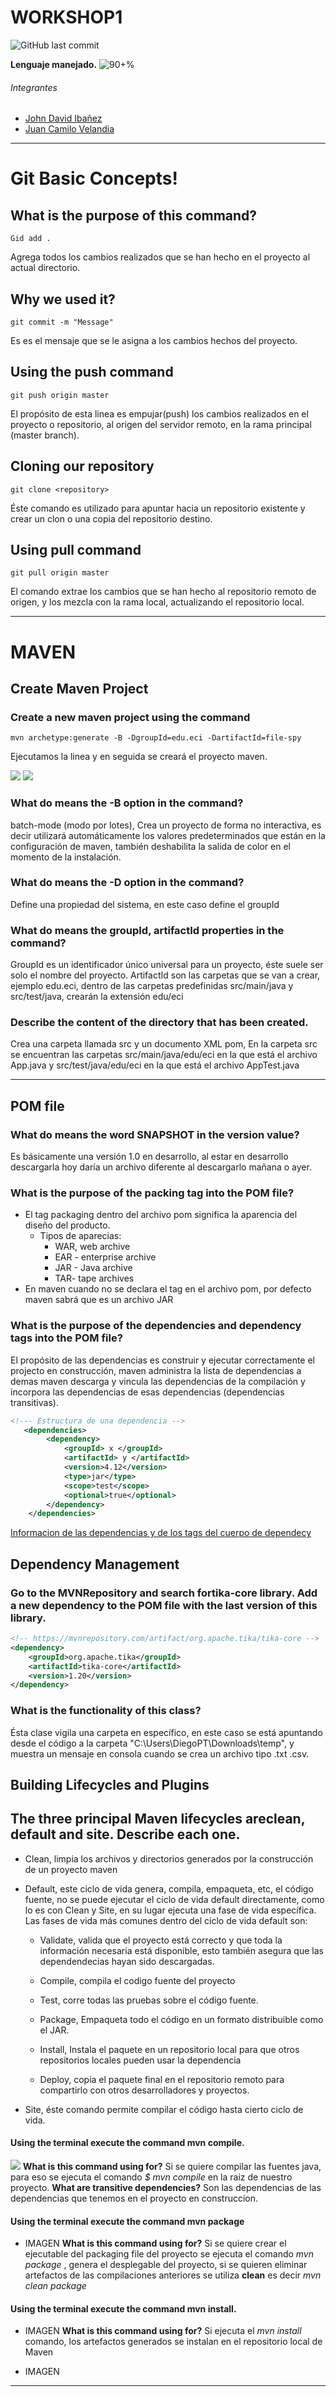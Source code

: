 # WORKSHOP1

![GitHub last commit](https://img.shields.io/github/last-commit/CrkJohn/workshop1.svg?style=for-the-badge)

**Lenguaje manejado.**     ![90+%]( https://img.shields.io/github/languages/top/crkJohn/workshop1.svg?style=for-the-badge&colorB=red)

###### Integrantes
- [John David Ibañez](https://github.com/CrkJohn)
- [Juan Camilo Velandia](https://github.com/jcamilovelandiab)
------------



# Git Basic Concepts!

 

## What is the purpose of this command?
```
Gid add . 
```
Agrega todos los cambios realizados que se han hecho en el proyecto al actual directorio.

##  Why we used it?
```
git commit -m "Message"
```
Es es el mensaje que se le asigna a los cambios hechos del proyecto.

## Using the push command 
```
git push origin master
```
El propósito de esta linea es empujar(push) los cambios realizados en el proyecto o repositorio, al origen del servidor remoto, en la rama principal (master branch).

## Cloning our repository
```
git clone <repository>
```
Éste comando es utilizado para apuntar hacia un repositorio existente y crear un clon o una copia del repositorio destino.

## Using pull command
```
git pull origin master
```

El comando extrae los cambios que se han hecho al repositorio remoto de origen,
y los mezcla con la rama local, actualizando el repositorio local.

---

# MAVEN
## Create Maven Project

### Create a new maven project using the command 
```
mvn archetype:generate -B -DgroupId=edu.eci -DartifactId=file-spy
```

Ejecutamos la linea y en seguida se creará el proyecto maven.

![](https://github.com/CrkJohn/workshop1/blob/master/imagenes/batchMode.PNG)
![](https://github.com/CrkJohn/workshop1/blob/master/imagenes/buildSuccess.PNG)


### What do means the -B option in the command?

batch-mode (modo por lotes), Crea un proyecto de forma no interactiva, es decir utilizará automáticamente los valores predeterminados que están en la configuración de maven, también deshabilita la salida de color en el momento de la instalación.


### What do means the -D option in the command?
Define una propiedad del sistema, en este caso define el groupId

### What do means the groupId, artifactId properties in the command?

GroupId es un identificador único universal para un proyecto, éste suele ser solo el nombre del proyecto.
ArtifactId son las carpetas que se van a crear, ejemplo edu.eci, dentro de las carpetas predefinidas
src/main/java y src/test/java, crearán la extensión edu/eci

### Describe the content of the directory that has been created.

Crea una carpeta llamada src y un documento XML pom, En la carpeta src se encuentran las carpetas src/main/java/edu/eci en la que está el archivo App.java y  src/test/java/edu/eci en la que está el archivo AppTest.java

---

## POM file

### What do means the word SNAPSHOT in the version value?

Es básicamente una versión 1.0 en desarrollo, al estar en desarrollo descargarla hoy daría un archivo diferente al descargarlo mañana o ayer.

 
### What is the purpose of the packing tag into the POM file?
   
- El tag  packaging dentro del archivo pom significa la  aparencia del diseño del producto.
     - Tipos de aparecias:
        - WAR, web archive
        - EAR - enterprise archive
        - JAR -  Java archive
        - TAR- tape archives 
- En maven cuando no se declara el tag en el archivo pom, por defecto maven sabrá que es un archivo JAR

### What is the purpose of the dependencies and dependency tags into the POM file?

El propósito de las dependencias es  construir y ejecutar correctamente el projecto en construcción, maven administra la lista de dependencias a demas maven descarga y vincula las dependencias de la compilación y incorpora las dependencias de esas dependencias (dependencias transitivas).
```xml
<!--- Estructura de una dependencia -->
   <dependencies>
        <dependency>
            <groupId> x </groupId>
            <artifactId> y </artifactId>
            <version>4.12</version>
            <type>jar</type>
            <scope>test</scope>
            <optional>true</optional>
        </dependency>
    </dependencies>
```

[Informacion de las dependencias y de los tags del cuerpo de dependecy](https://maven.apache.org/pom.html#Dependencies)

## Dependency Management

### Go to the MVNRepository and search fortika-core library. Add a new dependency to the POM file with the last version of this library.

```xml
<!-- https://mvnrepository.com/artifact/org.apache.tika/tika-core -->
<dependency>
    <groupId>org.apache.tika</groupId>
    <artifactId>tika-core</artifactId>
    <version>1.20</version>
</dependency>
```

### What is the functionality of this class?


Ésta clase vigila una carpeta en específico, en este caso se está apuntando desde el código a la carpeta "C:\\Users\\DiegoPT\\Downloads\\temp", y muestra un mensaje en consola cuando se crea un archivo tipo .txt .csv.

## Building Lifecycles and Plugins


## The three principal Maven lifecycles areclean, default and site. Describe each one.

- Clean, limpia los archivos y directorios generados por la construcción de un proyecto maven
- Default, este ciclo de vida genera, compila, empaqueta, etc, el código fuente, no se puede ejecutar el ciclo de vida default directamente, como lo es con Clean y Site, en su lugar ejecuta una fase de vida específica.
Las fases de vida más comunes dentro del ciclo de vida default son:
   
    - Validate, valida que el proyecto está correcto y que toda la información necesaria está disponible, esto también asegura que las dependendecias hayan sido descargadas.
    
    - Compile, compila el codigo fuente del proyecto
    
    - Test, corre todas las pruebas sobre el código fuente.
    
    - Package, Empaqueta todo el código en un formato distribuible como el JAR.
     
    - Install, Instala el paquete en un repositorio local para que otros repositorios locales pueden usar la dependencia
    
    - Deploy, copia el paquete final en el repositorio remoto para compartirlo con otros desarrolladores y proyectos.

- Site, éste comando permite compilar el código hasta cierto ciclo de vida.

#### Using the terminal execute the command mvn compile.
![](https://github.com/CrkJohn/workshop1/blob/master/imagenes/mvnCompile.PNG)
**What is this command using for?**
Si se quiere compilar las fuentes java,  para eso se ejecuta el comando 
*$ mvn compile* en la raiz de nuestro proyecto. 
**What are transitive dependencies?**
Son las dependencias de las dependencias que tenemos en el proyecto en construccion.

#### Using the terminal execute the command mvn package
- IMAGEN
  **What is this command using for?**
  Si se quiere crear el ejecutable del packaging file del proyecto se ejecuta 
  el comando *mvn package* , genera el desplegable del proyecto, si se quieren eliminar artefactos de las compilaciones anteriores se utiliza **clean** es decir *mvn clean package*

####  Using the terminal execute the command mvn install. 
- IMAGEN
**What is this command using for?**
Si ejecuta el *mvn install* comando, los artefactos generados se instalan en el repositorio local de Maven

- IMAGEN
---
